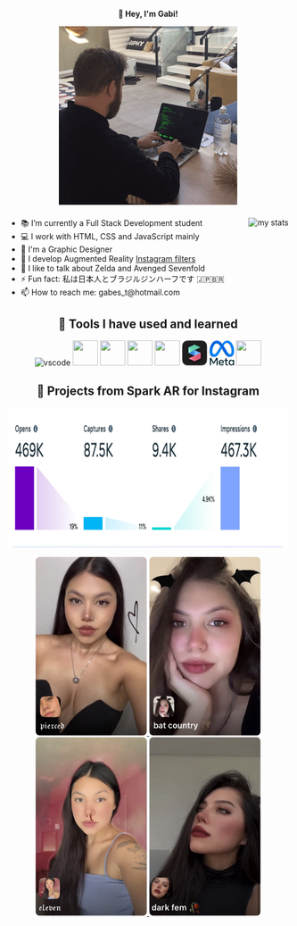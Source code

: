 <p align="center"><strong>👋 Hey, I'm Gabi!</strong></p>

<p align="center"><img src="./giphy.gif" alt="macropower"></div></p>


<div style="margin-top: 20px;"><img src="https://github-readme-stats.vercel.app/api/top-langs/?username=airesgab&layout=compact&theme=dark" alt="my stats" align="right" style="max-width: 100%;"></div>

  <ul>
  <li>📚 I’m currently a Full Stack Development student</li>
  <li>💻 I work with HTML, CSS and JavaScript mainly</li>
  <li>🎨 I'm a Graphic Designer</li>
  <li>📱 I develop Augmented Reality <a href="https://www.instagram.com/airesgab/">Instagram filters </a></li>
  <li>💬 I like to talk about Zelda and Avenged Sevenfold</li>
  <li>⚡ Fun fact: 私は日本人とブラジルジンハーフです 🇯🇵🇧🇷</li>
  <li>📫 How to reach me: gabes_t@hotmail.com</li>
  </ul>

<div style="margin-top: 30px;", align="center">
<h2> 🚀 Tools I have used and learned</h2>
<img src="https://cdn.jsdelivr.net/gh/devicons/devicon/icons/vscode/vscode-original.svg" alt="vscode" width="45" height="45"/>
<img src="https://cdn.jsdelivr.net/gh/devicons/devicon/icons/html5/html5-original-wordmark.svg" width="45" height="45"/>          
<img src="https://cdn.jsdelivr.net/gh/devicons/devicon/icons/css3/css3-original-wordmark.svg" width="45" height="45"/>
<img src="https://cdn.jsdelivr.net/gh/devicons/devicon/icons/javascript/javascript-plain.svg" width="45" height="45"/>
<img src="https://cdn.jsdelivr.net/gh/devicons/devicon/icons/photoshop/photoshop-plain.svg" width="45" height="45"/>
<img src="./sparkar.png" width="45" height="45"/>
<img src="./metafb.png" width="45" height="45"/>
<img src="https://cdn.jsdelivr.net/gh/devicons/devicon/icons/blender/blender-original.svg" width="45" height="45"/>
</center></div>

<div style="margin-top: 30px;", align="center">
<h2> 🚀 Projects from Spark AR for Instagram</h2>
<a href="https://www.instagram.com/airesgab/">
<p align="center"><img src="./funnel.png" width="800" height="250"/></p>

<p align="center" href="https://www.instagram.com/airesgab/">
<img src="./IMG_9933.png" width="200" height="320"/>
<img src="./IMG_9934.png" width="200" height="320"/>
<img src="./IMG_9939.png" width="200" height="320"/>
<img src="./IMG_9937.png" width="200" height="320"/>
  </p></a>



